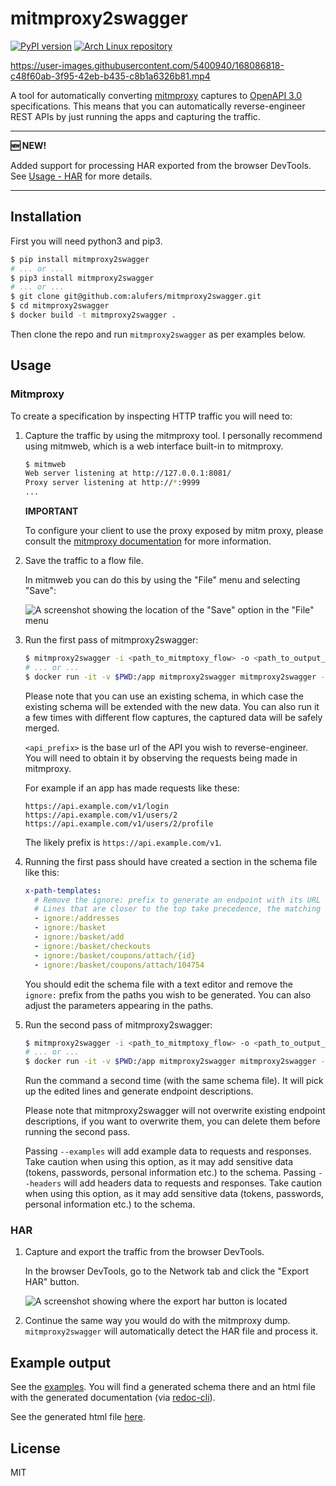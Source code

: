 # mitmproxy2swagger

[![PyPI version](https://badge.fury.io/py/mitmproxy2swagger.svg)](https://badge.fury.io/py/mitmproxy2swagger)
[![Arch Linux repository](https://img.shields.io/badge/archlinux-mitmproxy2swagger-blue)](https://archlinux.org/packages/community/any/mitmproxy2swagger/)

<https://user-images.githubusercontent.com/5400940/168086818-c48f60ab-3f95-42eb-b435-c8b1a6326b81.mp4>

A tool for automatically converting [mitmproxy](https://mitmproxy.org/) captures to [OpenAPI 3.0](https://swagger.io/specification/) specifications. This means that you can automatically reverse-engineer REST APIs by just running the apps and capturing the traffic.

---

**🆕 NEW!**

Added support for processing HAR exported from the browser DevTools. See [Usage - HAR](#har) for more details.

---

## Installation

First you will need python3 and pip3.

```bash
$ pip install mitmproxy2swagger
# ... or ...
$ pip3 install mitmproxy2swagger
# ... or ...
$ git clone git@github.com:alufers/mitmproxy2swagger.git
$ cd mitmproxy2swagger
$ docker build -t mitmproxy2swagger .
```

Then clone the repo and run `mitmproxy2swagger` as per examples below.

## Usage

### Mitmproxy

To create a specification by inspecting HTTP traffic you will need to:

1. Capture the traffic by using the mitmproxy tool. I personally recommend using mitmweb, which is a web interface built-in to mitmproxy.

   ```bash
   $ mitmweb
   Web server listening at http://127.0.0.1:8081/
   Proxy server listening at http://*:9999
   ...
   ```

   **IMPORTANT**

   To configure your client to use the proxy exposed by mitm proxy, please consult the [mitmproxy documentation](https://docs.mitmproxy.org/stable/) for more information.

2. Save the traffic to a flow file.

   In mitmweb you can do this by using the "File" menu and selecting "Save":

   ![A screenshot showing the location of the "Save" option in the "File" menu](./docs/mitmweb_save.png)

3. Run the first pass of mitmproxy2swagger:

   ```bash
   $ mitmproxy2swagger -i <path_to_mitmptoxy_flow> -o <path_to_output_schema> -p <api_prefix>
   # ... or ...
   $ docker run -it -v $PWD:/app mitmproxy2swagger mitmproxy2swagger -i <path_to_mitmptoxy_flow> -o <path_to_output_schema> -p <api_prefix>
   ```

   Please note that you can use an existing schema, in which case the existing schema will be extended with the new data. You can also run it a few times with different flow captures, the captured data will be safely merged.

   `<api_prefix>` is the base url of the API you wish to reverse-engineer. You will need to obtain it by observing the requests being made in mitmproxy.

   For example if an app has made requests like these:

   ```http
   https://api.example.com/v1/login
   https://api.example.com/v1/users/2
   https://api.example.com/v1/users/2/profile
   ```

   The likely prefix is `https://api.example.com/v1`.

4. Running the first pass should have created a section in the schema file like this:

   ```yaml
   x-path-templates:
     # Remove the ignore: prefix to generate an endpoint with its URL
     # Lines that are closer to the top take precedence, the matching is greedy
     - ignore:/addresses
     - ignore:/basket
     - ignore:/basket/add
     - ignore:/basket/checkouts
     - ignore:/basket/coupons/attach/{id}
     - ignore:/basket/coupons/attach/104754
   ```

   You should edit the schema file with a text editor and remove the `ignore:` prefix from the paths you wish to be generated. You can also adjust the parameters appearing in the paths.

5. Run the second pass of mitmproxy2swagger:

   ```bash
   $ mitmproxy2swagger -i <path_to_mitmptoxy_flow> -o <path_to_output_schema> -p <api_prefix> [--examples]
   # ... or ...
   $ docker run -it -v $PWD:/app mitmproxy2swagger mitmproxy2swagger -i <path_to_mitmptoxy_flow> -o <path_to_output_schema> -p <api_prefix> [--examples]
   ```

   Run the command a second time (with the same schema file). It will pick up the edited lines and generate endpoint descriptions.

   Please note that mitmproxy2swagger will not overwrite existing endpoint descriptions, if you want to overwrite them, you can delete them before running the second pass.

   Passing `--examples` will add example data to requests and responses. Take caution when using this option, as it may add sensitive data (tokens, passwords, personal information etc.) to the schema.
   Passing `--headers` will add headers data to requests and responses. Take caution when using this option, as it may add sensitive data (tokens, passwords, personal information etc.) to the schema.

### HAR

1. Capture and export the traffic from the browser DevTools.

   In the browser DevTools, go to the Network tab and click the "Export HAR" button.

   ![A screenshot showing where the export har button is located](./docs/export_har_button.png)

2. Continue the same way you would do with the mitmproxy dump. `mitmproxy2swagger` will automatically detect the HAR file and process it.

## Example output

See the [examples](./example_outputs/). You will find a generated schema there and an html file with the generated documentation (via [redoc-cli](https://www.npmjs.com/package/redoc-cli)).

See the generated html file [here](https://raw.githack.com/alufers/mitmproxy2swagger/master/example_outputs/lisek-static.html).

## License

MIT
